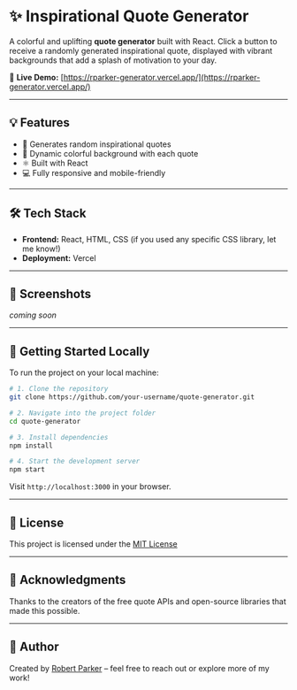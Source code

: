 

# ✨ Inspirational Quote Generator

A colorful and uplifting **quote generator** built with React. Click a button to receive a randomly generated inspirational quote, displayed with vibrant backgrounds that add a splash of motivation to your day.

🔗 **Live Demo:** [https://rparker-generator.vercel.app/](https://rparker-generator.vercel.app/)

---

## 💡 Features

- 🎯 Generates random inspirational quotes
- 🎨 Dynamic colorful background with each quote
- ⚛️ Built with React
- 💻 Fully responsive and mobile-friendly

---

## 🛠️ Tech Stack

- **Frontend:** React, HTML, CSS (if you used any specific CSS library, let me know!)
- **Deployment:** Vercel

---

## 📸 Screenshots

<!-- Add a screenshot or gif of the app -->
_coming soon_

---

## 🚀 Getting Started Locally

To run the project on your local machine:

```bash
# 1. Clone the repository
git clone https://github.com/your-username/quote-generator.git

# 2. Navigate into the project folder
cd quote-generator

# 3. Install dependencies
npm install

# 4. Start the development server
npm start
````

Visit `http://localhost:3000` in your browser.

---

## 📄 License

This project is licensed under the [MIT License](LICENSE)

---

## 🙌 Acknowledgments

Thanks to the creators of the free quote APIs and open-source libraries that made this possible.

---

## 👤 Author

Created by [Robert Parker](https://github.com/rparker122) – feel free to reach out or explore more of my work!







